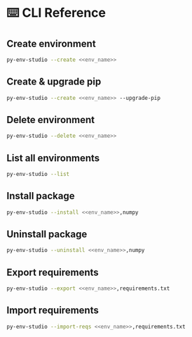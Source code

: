 # ⌨️ CLI Reference

## Create environment
```bash
py-env-studio --create <<env_name>>
```

## Create & upgrade pip
```bash
py-env-studio --create <<env_name>> --upgrade-pip
```

## Delete environment
```bash
py-env-studio --delete <<env_name>>
```

## List all environments
```bash
py-env-studio --list
```

## Install package
```bash
py-env-studio --install <<env_name>>,numpy
```

## Uninstall package
```bash
py-env-studio --uninstall <<env_name>>,numpy
```

## Export requirements
```bash
py-env-studio --export <<env_name>>,requirements.txt
```

## Import requirements
```bash
py-env-studio --import-reqs <<env_name>>,requirements.txt
```